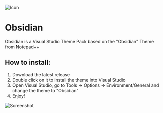 ![Icon](https://github.com/nickc01/Obsidian/raw/master/Obsidian/Microsoft.VisualStudio.Services.Icons.Default.png)
# Obsidian

Obsidian is a Visual Studio Theme Pack based on the "Obsidian" Theme from Notepad++

## How to install:
1. Download the latest release
2. Double click on it to install the theme into Visual Studio
3. Open Visual Studio, go to Tools -> Options -> Environment/General and change the theme to "Obsidian"
4. Enjoy!

![Screenshot](https://github.com/nickc01/Obsidian/raw/master/Obsidian/Obsidian%202022.PNG)
